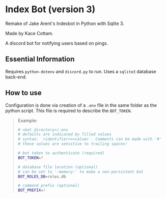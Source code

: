 # Index Bot (version 3)

Remake of Jake Arent's Indexbot in Python with Sqlite 3.

Made by Kace Cottam.

A discord bot for notifying users based on pings.

## Essential Information

Requires `python-dotenv` and `discord.py` to run. Uses a `sqlite3` database back-end.

## How to use

Configuration is done via creation of a `.env` file in the same folder as the python script. This file is required to describe the `BOT_TOKEN`.

> Example:
>
> ```bash
> # <bot_directory>/.env
> # defaults are indicated by filled values
> # syntax: `<identifier>=<value>`. Comments can be made with '#'
> # these values are sensitive to trailing spaces!
>
> # bot token to authenticate (required)
> BOT_TOKEN=?
> 
> # database file location (optional)
> # can be set to ':memory:' to make a non-persistent bot
> BOT_ROLES_DB=roles.db
>
> # command prefix (optional)
> BOT_PREFIX=!
> ```
>